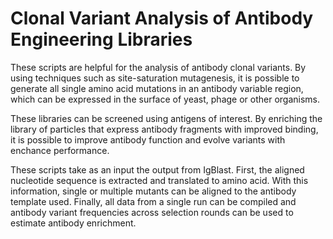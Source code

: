 # Clonal Variant Analysis of Antibody Engineering Libraries  

These scripts are helpful for the analysis of antibody clonal variants. By using techniques such as site-saturation mutagenesis, it is possible to generate all single amino acid mutations in an antibody variable region, which can be expressed in the surface of yeast, phage or other organisms. 

These libraries can be screened using antigens of interest. By enriching the library of particles that express antibody fragments with improved binding, it is possible to improve antibody function and evolve variants with enchance performance.

These scripts take as an input the output from IgBlast. First, the aligned nucleotide sequence is extracted and translated to amino acid. With this information, single or multiple mutants can be aligned to the antibody template used. Finally, all data from a single run can be compiled and antibody variant frequencies across selection rounds can be used to estimate antibody enrichment. 

